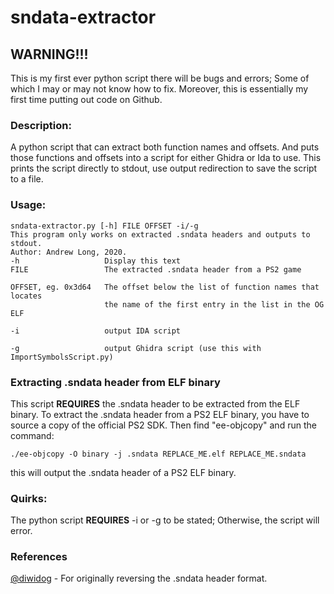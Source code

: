 # sndata-extractor

## **WARNING!!!**
This is my first ever python script there will be bugs and errors; Some of which I may or may not know how to fix.
Moreover, this is essentially my first time putting out code on Github.

### Description:
A python script that can extract both function names and offsets. And puts those functions and offsets into a script for either Ghidra or Ida to use. This prints the script directly to stdout, use output redirection to save the script to a file.

### Usage:
```
sndata-extractor.py [-h] FILE OFFSET -i/-g 
This program only works on extracted .sndata headers and outputs to stdout.
Author: Andrew Long, 2020.
-h                   Display this text
FILE                 The extracted .sndata header from a PS2 game

OFFSET, eg. 0x3d64   The offset below the list of function names that locates
                     the name of the first entry in the list in the OG ELF

-i                   output IDA script

-g                   output Ghidra script (use this with ImportSymbolsScript.py)
```
### Extracting .sndata header from ELF binary
This script **REQUIRES** the .sndata header to be extracted from the ELF binary. To extract the .sndata header from a PS2 ELF binary, you have to source a copy of the official PS2 SDK. Then find "ee-objcopy" and run the command:
```
./ee-objcopy -O binary -j .sndata REPLACE_ME.elf REPLACE_ME.sndata
```
this will output the .sndata header of a PS2 ELF binary.

### Quirks:
The python script **REQUIRES** -i or -g to be stated; Otherwise, the script will error.

### References
[@diwidog](https://twitter.com/diwidog/status/1188626209560596480) - For originally reversing the .sndata header format.
